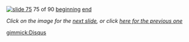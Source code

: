 [![slide 75](https://dl.dropboxusercontent.com/u/2977490/presentations/cookbook/img75.jpg)](76.md)
75 of 90
[beginning](01.md)
[end](89.md)

_Click on the image for the [next slide](76.md), or click [here for the previous one](74.md)_

[gimmick:Disqus](theodox-github)